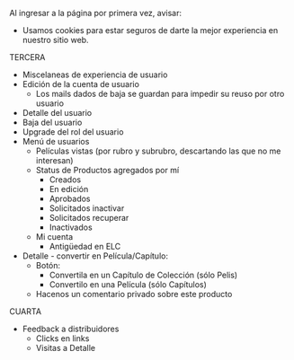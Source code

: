 Al ingresar a la página por primera vez, avisar:
- Usamos cookies para estar seguros de darte la mejor experiencia en nuestro sitio web. 

TERCERA 
- Miscelaneas de experiencia de usuario
- Edición de la cuenta de usuario
	- Los mails dados de baja se guardan para impedir su reuso por otro usuario
- Detalle del usuario
- Baja del usuario
- Upgrade del rol del usuario
- Menú de usuarios
	- Películas vistas (por rubro y subrubro, descartando las que no me interesan)
	- Status de Productos agregados por mí
		- Creados
		- En edición
		- Aprobados
		- Solicitados inactivar
		- Solicitados recuperar
		- Inactivados
	- Mi cuenta
		- Antigüedad en ELC
- Detalle - convertir en Película/Capítulo:
	- Botón:
		- Convertila en un Capítulo de Colección (sólo Pelis)
		- Convertilo en una Película (sólo Capítulos)
	- Hacenos un comentario privado sobre este producto

CUARTA
- Feedback a distribuidores
	- Clicks en links
	- Visitas a Detalle